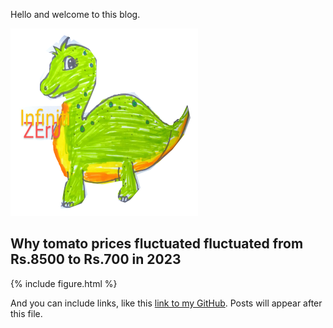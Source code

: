 Hello and welcome to this blog.

![Image of akashng logo](images/blog-thumb.png)

## Why tomato prices fluctuated fluctuated from Rs.8500 to Rs.700 in 2023
{% include figure.html %}



And you can include links, like this [link to my GitHub](https://github.com/InfinitiZEr0). Posts will appear after this file. 
